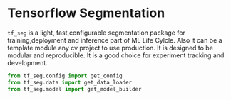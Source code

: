 # Tensorflow Segmentation

```tf_seg``` is a light, fast,configurable segmentation package for training,deployment and inference part of ML Life Cylcle. Also it can be a template module any cv project to use production. It is designed to be modular and reproducible. It is a good choice for experiment tracking and development.

``` python
from tf_seg.config import get_config
from tf_seg.data import get_data_loader
from tf_seg.model import get_model_builder

```
